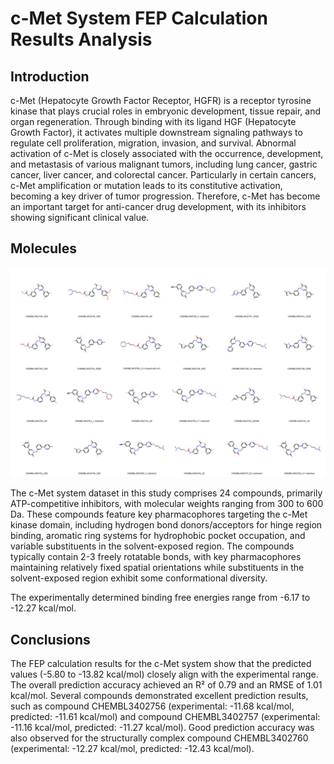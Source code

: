 # c-Met System FEP Calculation Results Analysis

## Introduction

c-Met (Hepatocyte Growth Factor Receptor, HGFR) is a receptor tyrosine kinase that plays crucial roles in embryonic development, tissue repair, and organ regeneration. Through binding with its ligand HGF (Hepatocyte Growth Factor), it activates multiple downstream signaling pathways to regulate cell proliferation, migration, invasion, and survival. Abnormal activation of c-Met is closely associated with the occurrence, development, and metastasis of various malignant tumors, including lung cancer, gastric cancer, liver cancer, and colorectal cancer. Particularly in certain cancers, c-Met amplification or mutation leads to its constitutive activation, becoming a key driver of tumor progression. Therefore, c-Met has become an important target for anti-cancer drug development, with its inhibitors showing significant clinical value.

## Molecules

![Molecular structures of representative compounds](mol_grid.png)

The c-Met system dataset in this study comprises 24 compounds, primarily ATP-competitive inhibitors, with molecular weights ranging from 300 to 600 Da. These compounds feature key pharmacophores targeting the c-Met kinase domain, including hydrogen bond donors/acceptors for hinge region binding, aromatic ring systems for hydrophobic pocket occupation, and variable substituents in the solvent-exposed region. The compounds typically contain 2-3 freely rotatable bonds, with key pharmacophores maintaining relatively fixed spatial orientations while substituents in the solvent-exposed region exhibit some conformational diversity.

The experimentally determined binding free energies range from -6.17 to -12.27 kcal/mol.

## Conclusions

The FEP calculation results for the c-Met system show that the predicted values (-5.80 to -13.82 kcal/mol) closely align with the experimental range. The overall prediction accuracy achieved an R² of 0.79 and an RMSE of 1.01 kcal/mol. Several compounds demonstrated excellent prediction results, such as compound CHEMBL3402756 (experimental: -11.68 kcal/mol, predicted: -11.61 kcal/mol) and compound CHEMBL3402757 (experimental: -11.16 kcal/mol, predicted: -11.27 kcal/mol). Good prediction accuracy was also observed for the structurally complex compound CHEMBL3402760 (experimental: -12.27 kcal/mol, predicted: -12.43 kcal/mol). 